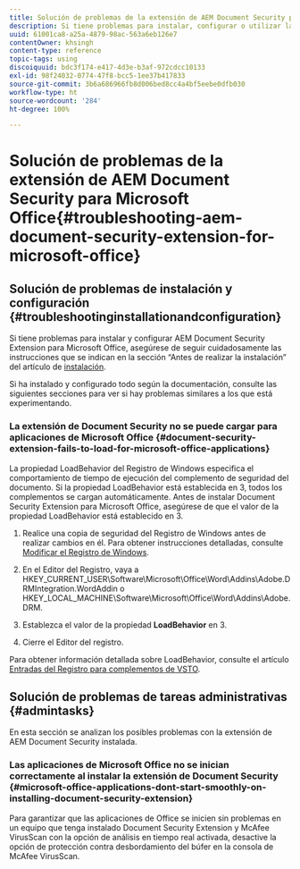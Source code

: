 ```yaml
---
title: Solución de problemas de la extensión de AEM Document Security para Microsoft Office
description: Si tiene problemas para instalar, configurar o utilizar la extensión de AEM Document Security para Microsoft Office, siga las instrucciones que se indican en este documento.
uuid: 61001ca8-a25a-4879-98ac-563a6eb126e7
contentOwner: khsingh
content-type: reference
topic-tags: using
discoiquuid: bdc3f174-e417-4d3e-b3af-972cdcc10133
exl-id: 98f24032-0774-47f8-bcc5-1ee37b417833
source-git-commit: 3b6a686966fb8d006bed8cc4a4bf5eebe0dfb030
workflow-type: ht
source-wordcount: '284'
ht-degree: 100%

---
```


# Solución de problemas de la extensión de AEM Document Security para Microsoft Office{#troubleshooting-aem-document-security-extension-for-microsoft-office}

## Solución de problemas de instalación y configuración {#troubleshootinginstallationandconfiguration}

Si tiene problemas para instalar y configurar AEM Document Security Extension para Microsoft Office, asegúrese de seguir cuidadosamente las instrucciones que se indican en la sección “Antes de realizar la instalación” del artículo de [instalación](installing-configuring-aemdsext.md).

Si ha instalado y configurado todo según la documentación, consulte las siguientes secciones para ver si hay problemas similares a los que está experimentando.

### La extensión de Document Security no se puede cargar para aplicaciones de Microsoft Office {#document-security-extension-fails-to-load-for-microsoft-office-applications}

La propiedad LoadBehavior del Registro de Windows especifica el comportamiento de tiempo de ejecución del complemento de seguridad del documento. Si la propiedad LoadBehavior está establecida en 3, todos los complementos se cargan automáticamente. Antes de instalar Document Security Extension para Microsoft Office, asegúrese de que el valor de la propiedad LoadBehavior está establecido en 3.

1. Realice una copia de seguridad del Registro de Windows antes de realizar cambios en él. Para obtener instrucciones detalladas, consulte [Modificar el Registro de Windows](https://learn.microsoft.com/es-es/troubleshoot/windows-server/performance/windows-registry-advanced-users).
1. En el Editor del Registro, vaya a HKEY_CURRENT_USER\Software\Microsoft\Office\Word\Addins\Adobe.DRMIntegration.WordAddin o HKEY_LOCAL_MACHINE\Software\Microsoft\Office\Word\Addins\Adobe.DRM.
1. Establezca el valor de la propiedad **LoadBehavior** en 3.

1. Cierre el Editor del registro.

Para obtener información detallada sobre LoadBehavior, consulte el artículo [Entradas del Registro para complementos de VSTO](https://learn.microsoft.com/es-es/visualstudio/vsto/registry-entries-for-vsto-add-ins?view=vs-2022&amp;redirectedfrom=MSDN#LoadBehavior).

## Solución de problemas de tareas administrativas {#admintasks}

En esta sección se analizan los posibles problemas con la extensión de AEM Document Security instalada.

### Las aplicaciones de Microsoft Office no se inician correctamente al instalar la extensión de Document Security {#microsoft-office-applications-dont-start-smoothly-on-installing-document-security-extension}

Para garantizar que las aplicaciones de Office se inicien sin problemas en un equipo que tenga instalado Document Security Extension y McAfee VirusScan con la opción de análisis en tiempo real activada, desactive la opción de protección contra desbordamiento del búfer en la consola de McAfee VirusScan.
